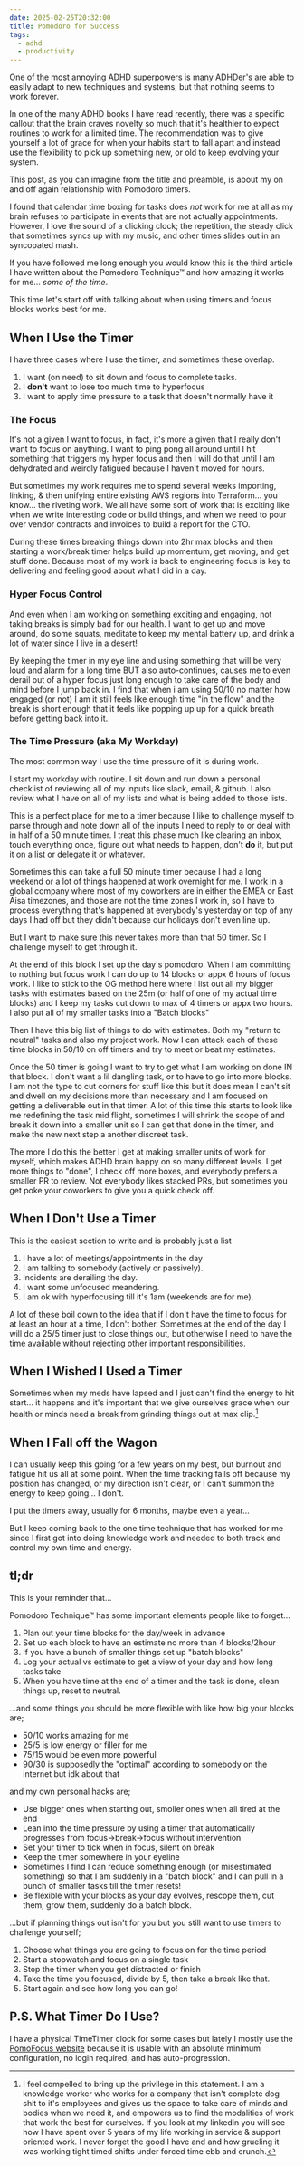 ```yaml
---
date: 2025-02-25T20:32:00
title: Pomodoro for Success
tags:
  - adhd
  - productivity
---
```

One of the most annoying ADHD superpowers is many ADHDer's are able to easily adapt to new techniques and systems, but that nothing seems to work forever.

In one of the many ADHD books I have read recently, there was a specific callout that the brain craves novelty so much that it's healthier to expect routines to work for a limited time. The recommendation was to give yourself a lot of grace for when your habits start to fall apart and instead use the flexibility to pick up something new, or old to keep evolving your system.

This post, as you can imagine from the title and preamble, is about my on and off again relationship with Pomodoro timers.

I found that calendar time boxing for tasks does _not_ work for me at all as my brain refuses to participate in events that are not actually appointments. However, I love the sound of a clicking clock; the repetition, the steady click that sometimes syncs up with my music, and other times slides out in an syncopated mash.

If you have followed me long enough you would know this is the third article I have written about the Pomodoro Technique™ and how amazing it works for me… _some of the time_.

This time let's start off with talking about when using timers and focus blocks works best for me.

## When I Use the Timer

I have three cases where I use the timer, and sometimes these overlap.

1. I want (on need) to sit down and focus to complete tasks.
2. I **don't** want to lose too much time to hyperfocus
3. I want to apply time pressure to a task that doesn't normally have it

### The Focus

It's not a given I want to focus, in fact, it's more a given that I really don't want to focus on anything. I want to ping pong all around until I hit something that triggers my hyper focus and then I will do that until I am dehydrated and weirdly fatigued because I haven't moved for hours.

But sometimes my work requires me to spend several weeks importing, linking, & then unifying entire existing AWS regions into Terraform… you know… the riveting work. We all have some sort of work that is exciting like when we write interesting code or build things, and when we need to pour over vendor contracts and invoices to build a report for the CTO.

During these times breaking things down into 2hr max blocks and then starting a work/break timer helps build up momentum, get moving, and get stuff done. Because most of my work is back to engineering focus is key to delivering and feeling good about what I did in a day.

### Hyper Focus Control

And even when I am working on something exciting and engaging, not taking breaks is simply bad for our health. I want to get up and move around, do some squats, meditate to keep my mental battery up, and drink a lot of water since I live in a desert!

By keeping the timer in my eye line and using something that will be very loud and alarm for a long time BUT also auto-continues, causes me to even derail out of a hyper focus just long enough to take care of the body and mind before I jump back in. I find that when i am using 50/10 no matter how engaged (or not) I am it still feels like enough time "in the flow" and the break is short enough that it feels like popping up up for a quick breath before getting back into it.

### The Time Pressure (aka My Workday)

The most common way I use the time pressure of it is during work.

I start my workday with routine. I sit down and run down a personal checklist of reviewing all of my inputs like slack, email, & github. I also review what I have on all of my lists and what is being added to those lists.

This is a perfect place for me to a timer because I like to challenge myself to parse through and note down all of the inputs I need to reply to or deal with in half of a 50 minute timer. I treat this phase much like clearing an inbox, touch everything once, figure out what needs to happen, don't **do** it, but put it on a list or delegate it or whatever.

Sometimes this can take a full 50 minute timer because I had a long weekend or a lot of things happened at work overnight for me. I work in a global company where most of my coworkers are in either the EMEA or East Aisa timezones, and those are not the time zones I work in, so I have to process everything that's happened at everybody's yesterday on top of any days I had off but they didn't because our holidays don't even line up.

But I want to make sure this never takes more than that 50 timer. So I challenge myself to get through it.

At the end of this block I set up the day's pomodoro. When I am committing to nothing but focus work I can do up to 14 blocks or appx 6 hours of focus work. I like to stick to the OG method here where I list out all my bigger tasks with estimates based on the 25m (or half of one of my actual time blocks) and I keep my tasks cut down to max of 4 timers or appx two hours. I also put all of my smaller tasks into a "Batch blocks"

Then I have this big list of things to do with estimates. Both my "return to neutral" tasks and also my project work. Now I can attack each of these time blocks in 50/10 on off timers and try to meet or beat my estimates.

Once the 50 timer is going I want to try to get what I am working on done IN that block. I don't want a lil dangling task, or to have to go into more blocks. I am not the type to cut corners for stuff like this but it does mean I can't sit and dwell on my decisions more than necessary and I am focused on getting a deliverable out in that timer. A lot of this time this starts to look like me redefining the task mid flight, sometimes I will shrink the scope of and break it down into a smaller unit so I can get that done in the timer, and make the new next step a another discreet task.

The more I do this the better I get at making smaller units of work for myself, which makes ADHD brain happy on so many different levels. I get more things to "done", I check off more boxes, and everybody prefers a smaller PR to review. Not everybody likes stacked PRs, but sometimes you get poke your coworkers to give you a quick check off.

## When I Don't Use a Timer

This is the easiest section to write and is probably just a list

1. I have a lot of meetings/appointments in the day
2. I am talking to somebody (actively or passively).
3. Incidents are derailing the day.
4. I want some unfocused meandering.
5. I am ok with hyperfocusing till it's 1am (weekends are for me).

A lot of these boil down to the idea that if I don't have the time to focus for at least an hour at a time, I don't bother. Sometimes at the end of the day I will do a 25/5 timer just to close things out, but otherwise I need to have the time available without rejecting other important responsibilities.

## When I Wished I Used a Timer

Sometimes when my meds have lapsed and I just can't find the energy to hit start… it happens and it's important that we give ourselves grace when our health or minds need a break from grinding things out at max clip.[^1]

[^1]: I feel compelled to bring up the privilege in this statement. I am a knowledge worker who works for a company that isn't complete dog shit to it's employees and gives us the space to take care of minds and bodies when we need it, and empowers us to find the modalities of work that work the best for ourselves. If you look at my linkedin you will see how I have spent over 5 years of my life working in service & support oriented work. I never forget the good I have and and how grueling it was working tight timed shifts under forced time ebb and crunch.

## When I Fall off the Wagon

I can usually keep this going for a few years on my best, but burnout and fatigue hit us all at some point. When the time tracking falls off because my position has changed, or my direction isn't clear, or I can't summon the energy to keep going… I don't.

I put the timers away, usually for 6 months, maybe even a year…

But I keep coming back to the one time technique that has worked for me since I first got into doing knowledge work and needed to both track and control my own time and energy.

## tl;dr

This is your reminder that…

Pomodoro Technique™ has some important elements people like to forget…

1. Plan out your time blocks for the day/week in advance
2. Set up each block to have an estimate no more than 4 blocks/2hour
3. If you have a bunch of smaller things set up "batch blocks"
4. Log your actual vs estimate to get a view of your day and how long tasks take
5. When you have time at the end of a timer and the task is done, clean things up, reset to neutral.

…and some things you should be more flexible with like how big your blocks are;

- 50/10 works amazing for me
- 25/5 is low energy or filler for me
- 75/15 would be even more powerful
- 90/30 is supposedly the "optimal" according to somebody on the internet but idk about that

and my own personal hacks are;

- Use bigger ones when starting out, smoller ones when all tired at the end
- Lean into the time pressure by using a timer that automatically progresses from focus->break->focus without intervention
- Set your timer to tick when in focus, silent on break
- Keep the timer somewhere in your eyeline
- Sometimes I find I can reduce something enough (or misestimated something) so that I am suddenly in a "batch block" and I can pull in a bunch of smaller tasks till the timer resets!
- Be flexible with your blocks as your day evolves, rescope them, cut them, grow them, suddenly do a batch block.

…but if planning things out isn't for you but you still want to use timers to challenge yourself;

1. Choose what things you are going to focus on for the time period
2. Start a stopwatch and focus on a single task
3. Stop the timer when you get distracted or finish
4. Take the time you focused, divide by 5, then take a break like that.
5. Start again and see how long you can go!

## P.S. What Timer Do I Use?

I have a physical TimeTimer clock for some cases but lately I mostly use the [PomoFocus website](https://pomofocus.io/app) because it is usable with an absolute minimum configuration, no login required, and has auto-progression.

